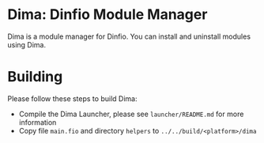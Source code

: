 # Dima: Dinfio Module Manager

Dima is a module manager for Dinfio. You can install and uninstall modules using Dima.

# Building

Please follow these steps to build Dima:

- Compile the Dima Launcher, please see `launcher/README.md` for more information
- Copy file `main.fio` and directory `helpers` to `../../build/<platform>/dima`